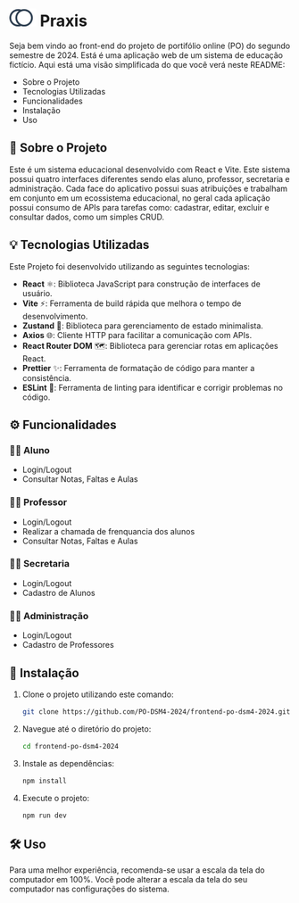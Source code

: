 # ![Logo Praxis](/src/assets/images/logos/logo-blue-half.png) Praxis

Seja bem vindo ao front-end do projeto de portifólio online (PO) do segundo semestre de 2024. Está é uma aplicação web de um sistema de educação fictício. Aqui está uma visão simplificada do que você verá neste README:

- Sobre o Projeto
- Tecnologias Utilizadas
- Funcionalidades
- Instalação
- Uso

## 📖 Sobre o Projeto

Este é um sistema educacional desenvolvido com React e Vite. Este sistema possui quatro interfaces diferentes sendo elas aluno, professor, secretaria e administração. Cada face do aplicativo possui suas atribuições e trabalham em conjunto em um ecossistema educacional, no geral cada aplicação possui consumo de APIs
para tarefas como: cadastrar, editar, excluir e consultar dados, como um simples CRUD.

## 💡 Tecnologias Utilizadas

Este Projeto foi desenvolvido utilizando as seguintes tecnologias:

- **React** ⚛️: Biblioteca JavaScript para construção de interfaces de usuário.
- **Vite** ⚡: Ferramenta de build rápida que melhora o tempo de desenvolvimento.
- **Zustand** 🐻: Biblioteca para gerenciamento de estado minimalista.
- **Axios** 🌐: Cliente HTTP para facilitar a comunicação com APIs.
- **React Router DOM** 🗺️: Biblioteca para gerenciar rotas em aplicações React.
- **Prettier** ✨: Ferramenta de formatação de código para manter a consistência.
- **ESLint** 🔎: Ferramenta de linting para identificar e corrigir problemas no código.

## ⚙️ Funcionalidades

### 🧑‍🎓 Aluno

- Login/Logout
- Consultar Notas, Faltas e Aulas

### 🧑‍🏫 Professor

- Login/Logout
- Realizar a chamada de frenquancia dos alunos
- Consultar Notas, Faltas e Aulas

### 🧑‍💻 Secretaria

- Login/Logout
- Cadastro de Alunos

### 🧑‍💼 Administração

- Login/Logout
- Cadastro de Professores

## 🚀 Instalação

1. Clone o projeto utilizando este comando:
   ```bash
   git clone https://github.com/PO-DSM4-2024/frontend-po-dsm4-2024.git
2. Navegue até o diretório do projeto:
   ```bash
   cd frontend-po-dsm4-2024
3. Instale as dependências:
   ```bash
   npm install
4. Execute o projeto:
   ```bash
   npm run dev
## 🛠️ Uso

Para uma melhor experiência, recomenda-se usar a escala da tela do computador em 100%. Você pode alterar a escala da tela do seu computador nas configurações do sistema.